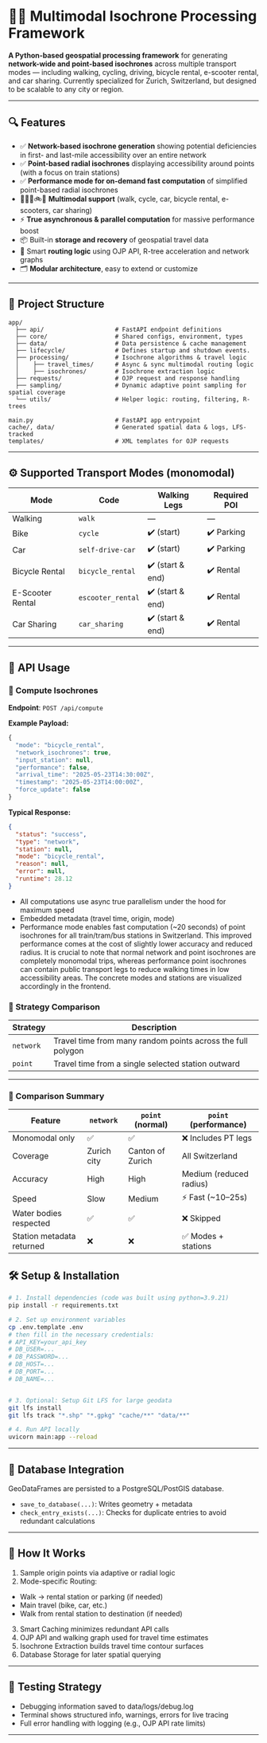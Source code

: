# 🚶‍♂️ Multimodal Isochrone Processing Framework

**A Python-based geospatial processing framework** for generating **network-wide and point-based isochrones** across multiple transport modes — including walking, cycling, driving, bicycle rental, e-scooter rental, and car sharing. Currently specialized for Zurich, Switzerland, but designed to be scalable to any city or region.

---

## 🔍 Features

- ✅ **Network-based isochrone generation** showing potential deficiencies in first- and last-mile accessibility over an entire network 
- ✅ **Point-based radial isochrones** displaying accessibility around points (with a focus on train stations)
- ✅ **Performance mode for on-demand fast computation** of simplified point-based radial isochrones
- 🚶‍♂️🛴🚲🚗 **Multimodal support** (walk, cycle, car, bicycle rental, e-scooters, car sharing)  
- ⚡ **True asynchronous & parallel computation** for massive performance boost
- 📦 Built-in **storage and recovery** of geospatial travel data  
- 🧠 Smart **routing logic** using OJP API, R-tree acceleration and network graphs
- 🗂 **Modular architecture**, easy to extend or customize 

---

## 📁 Project Structure

```
app/
  ├── api/                    # FastAPI endpoint definitions
  ├── core/                   # Shared configs, environment, types
  ├── data/                   # Data persistence & cache management
  ├── lifecycle/              # Defines startup and shutdown events.  
  ├── processing/             # Isochrone algorithms & travel logic
  │    ├── travel_times/      # Async & sync multimodal routing logic
  │    ├── isochrones/        # Isochrone extraction logic
  ├── requests/               # OJP request and response handling
  ├── sampling/               # Dynamic adaptive point sampling for spatial coverage
  └── utils/                  # Helper logic: routing, filtering, R-trees

main.py                       # FastAPI app entrypoint
cache/, data/                 # Generated spatial data & logs, LFS-tracked
templates/                    # XML templates for OJP requests
```

---

## ⚙️ Supported Transport Modes (monomodal)

| Mode             | Code             | Walking Legs     | Required POI  |
|------------------|------------------|------------------|-------------- |
| Walking          | `walk`           | —                | —             |
| Bike             | `cycle`          | ✔️ (start)       | ✔️ Parking   |
| Car              | `self-drive-car` | ✔️ (start)       | ✔️ Parking   |
| Bicycle Rental   | `bicycle_rental` | ✔️ (start & end) | ✔️ Rental    |
| E-Scooter Rental | `escooter_rental`| ✔️ (start & end) | ✔️ Rental    |
| Car Sharing      | `car_sharing`    | ✔️ (start & end) | ✔️ Rental    |

---

## 🚀 API Usage

### 🔄 Compute Isochrones

**Endpoint**: `POST /api/compute`

**Example Payload:**

```javascript
{
  "mode": "bicycle_rental",
  "network_isochrones": true,
  "input_station": null,
  "performance": false,
  "arrival_time": "2025-05-23T14:30:00Z",
  "timestamp": "2025-05-23T14:00:00Z",
  "force_update": false
}
```

**Typical Response:**
```json
{
  "status": "success",
  "type": "network",
  "station": null,
  "mode": "bicycle_rental",
  "reason": null,
  "error": null,
  "runtime": 28.12
}
```

- All computations use async true parallelism under the hood for maximum speed
- Embedded metadata (travel time, origin, mode)
- Performance mode enables fast computation (~20 seconds) of point isochrones for all train/tram/bus stations in Switzerland. This improved performance comes at the cost of slightly lower accuracy and reduced radius. It is crucial to note that normal network and point isochrones are completely monomodal trips, whereas performance point isochrones can contain public transport legs to reduce walking times in low accessibility areas. The concrete modes and stations are visualized accordingly in the frontend. 

### 📍 Strategy Comparison

| Strategy  | Description |
|-----------|-------------|
| `network` | Travel time from many random points across the full polygon |
| `point`   | Travel time from a single selected station outward |

---

### 🔁 Comparison Summary

| Feature                   | `network`   | `point` (normal) | `point` (performance)   |
| ------------------------- | ----------- | ---------------- | ----------------------- |
| Monomodal only            | ✅          | ✅              | ❌ Includes PT legs     |
| Coverage                  | Zurich city | Canton of Zurich | All Switzerland         |
| Accuracy                  | High        | High             | Medium (reduced radius) |
| Speed                     | Slow        | Medium           | ⚡ Fast (\~10–25s)      |
| Water bodies respected    | ✅          | ✅              | ❌ Skipped              |
| Station metadata returned | ❌          | ❌              | ✅ Modes + stations     |

## 🛠 Setup & Installation

```bash
# 1. Install dependencies (code was built using python=3.9.21)
pip install -r requirements.txt

# 2. Set up environment variables
cp .env.template .env
# then fill in the necessary credentials:
# API_KEY=your_api_key
# DB_USER=...
# DB_PASSWORD=...
# DB_HOST=...
# DB_PORT=...
# DB_NAME=...


# 3. Optional: Setup Git LFS for large geodata
git lfs install
git lfs track "*.shp" "*.gpkg" "cache/**" "data/**"

# 4. Run API locally
uvicorn main:app --reload
```

---

## 💾 Database Integration

GeoDataFrames are persisted to a PostgreSQL/PostGIS database.

- `save_to_database(...)`: Writes geometry + metadata
- `check_entry_exists(...)`: Checks for duplicate entries to avoid redundant calculations

---

## 🧠 How It Works

1. Sample origin points via adaptive or radial logic  
2. Mode-specific Routing:
  - Walk → rental station or parking (if needed)
  - Main travel (bike, car, etc.)
  - Walk from rental station to destination (if needed) 
3. Smart Caching minimizes redundant API calls
4. OJP API and walking graph used for travel time estimates  
5. Isochrone Extraction builds travel time contour surfaces
6. Database Storage for later spatial querying

---

## 🧪 Testing Strategy

- Debugging information saved to data/logs/debug.log
- Terminal shows structured info, warnings, errors for live tracing
- Full error handling with logging (e.g., OJP API rate limits)

---


